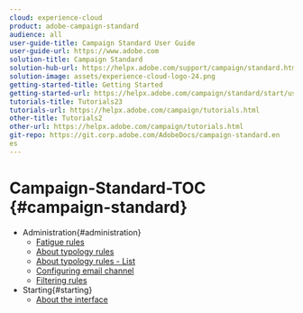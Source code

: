 ```yaml
---
cloud: experience-cloud
product: adobe-campaign-standard
audience: all
user-guide-title: Campaign Standard User Guide
user-guide-url: https://www.adobe.com
solution-title: Campaign Standard
solution-hub-url: https://helpx.adobe.com/support/campaign/standard.html
solution-image: assets/experience-cloud-logo-24.png
getting-started-title: Getting Started
getting-started-url: https://helpx.adobe.com/campaign/standard/start/user-guide.html
tutorials-title: Tutorials23
tutorials-url: https://helpx.adobe.com/campaign/tutorials.html
other-title: Tutorials2
other-url: https://helpx.adobe.com/campaign/tutorials.html
git-repo: https://git.corp.adobe.com/AdobeDocs/campaign-standard.en
es
---
```


# Campaign-Standard-TOC {#campaign-standard}

+ Administration{#administration}
  + [Fatigue rules](administration/using/fatigue-rules.md)
  + [About typology rules](administration/using/about-typology-rules.md)
  + [About typology rules - List](administration/using/about-typology-rules.md#typology-rules)
  + [Configuring email channel](administration/using/configuring-email-channel.md)
  + [Filtering rules](administration/using/filtering-rules.md)
+ Starting{#starting}
  + [About the interface](start/using/about-the-interface.md)

